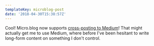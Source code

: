 ```yaml
---
templateKey: microblog-post
date: '2018-04-30T15:38:57Z'
---
```


Cool! Micro.blog now supports [cross-posting to Medium](http://www.manton.org/2018/04/micro-blog-to-medium.html)! That might actually get me to use Medium, where before I've been hesitant to write long-form content on something I don't control.

